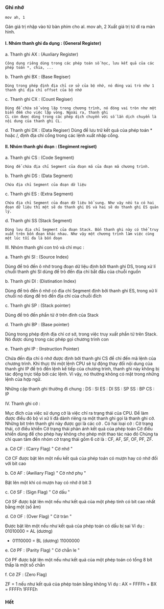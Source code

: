 ### Ghi nhớ
    mov ah, 1
Gán giá trị nhập vào từ bàn phím cho al.
    mov ah, 2
Xuất giá trị từ dl ra màn hình.
    
#### I. Nhóm thanh ghi đa dụng : (General Register)
a. Thanh ghi AX : (Auxliary Register)

    Công dụng riêng dùng trong các phép toán số học, lưu kết quả của các phép toán *, chia, ...

b. Thanh ghi BX : (Base Regiser)

    Dùng trong phép định địa chỉ cơ sở của bộ nhớ, nó đóng vai trò như 1 thanh ghi địa chỉ offset của bộ nhớ

c. Thanh ghi CX : (Count Regiser)

    Dùng để chứa số vòng lặp trong chương trình, nó đóng vai tròn như một biến đếm cho việc lặp vòng. Ngoài ra, thanh ghi
    CL còn được dùng trong các phép dịch chuyển với số lần dịch chuyển là nội dung của thanh ghi CL.

d. Thanh ghi DX : (Data Regiser)
    Dùng để lưu trữ kết quả của phép toán * hoặc /, định địa chỉ cổng trong các lệnh xuất nhập cổng.

#### II. Nhóm thanh ghi đoạn : (Segiment regiset)
a. Thanh ghi CS : (Code Segment)

    Dùng để chứa địa chỉ Segment của đoạn mã của đoạn mã chương trình.

b. Thanh ghi DS : (Data Segment)

    Chứa địa chỉ Segment của đoạn dữ liệu

c. Thanh ghi ES : (Extra Segment)

    Chứa địa chỉ Segment của đoạn dữ liệu bổ sung. Như vậy nếu ta có hai đoạn dữ liệu thì một sẽ do thanh ghi DS và hai sẽ do thanh ghi ES quản lý.

d. Thanh ghi SS (Stack Segment)

    Dùng lưu địa chỉ Segment của đoạn Stack. Bốn thanh ghi này có thể truy xuất trên bốn đoạn khác nhau. Như vậy một chương trình làm việc cùng một lúc tối đa là bốn đoạn

III. Nhóm thanh ghi con trỏ và chỉ mục :

a. Thanh ghi SI : (Source Index)

Dùng để trỏ đến ô nhớ trong đoạn dữ liệu định bởi thanh ghi
DS, trong xử lí chuỗi thanh ghi SI dùng để trỏ đến địa chỉ bắt
đầu của chuỗi nguồn

b. Thanh ghi DI : (Distination Index)

Dùng để trỏ đến ô nhớ có địa chỉ Segment định bởi thanh ghi
ES, trong xử lí chuỗi nó dùng để trỏ đến địa chỉ của chuỗi đích

c. Thanh ghi SP : (Stack pointer)

Dùng để trỏ đến phần tử ở trên đỉnh của Stack

d. Thanh ghi BP : (Base pointer)

Dùng trong phép định địa chỉ cơ sở, trong việc truy xuất
phần tử trên Stack. Nó được dùng trong các phép gọi chương
trình con

e. Thanh ghi IP : (Instruction Pointer)

Chứa đến địa chỉ ô nhớ được định bởi thanh ghi CS để chỉ
đến mã lệnh của chương trình. Khi thực thi một lệnh CPU sẽ tự
động thay đổi nội dung của thanh ghi IP để trỏ đến lệnh kế tiếp
của chương trình, thanh ghi này không bị tác động trực tiếp bởi
các lệnh. Vì vậy, nó thường không có mặt trong những lệnh của
hợp ngữ.

Những cặp thanh ghi thường đi chung :
DS : SI
ES : DI
SS : SP
SS : BP
CS : IP

IV. Thanh ghi cờ :

Mục đích của việc sử dụng cờ là việc chỉ ra trạng thái của CPU.
Để làm được điều đó bộ vi xử lí đã dành riêng ra một thanh ghi
gọi là thanh ghi cờ. Những bit trên thanh ghi này được gọi là các
cờ . Có hai loại cờ : Cờ trạng thái, cờ điều khiển
Cờ trạng thái phản ánh kết quả của phép toán
Cờ điều khiển dùng để cho phép hay không cho phép một thao tác
nào đó
Chúng ta chỉ quan tâm đến nhóm cờ trạng thái gồm 6 cờ là :
CF, AF, SF, OF, PF, ZF.

a. Cờ CF : (Carry Flag) " Cờ nhớ "

Cờ CF được bật lên một nếu kết quả của phép toán có mượn
hay có nhớ đối với bít cao

b. Cờ AF : (Awiliary Flag) " Cờ nhớ phụ "

Bật lên một khi có mượn hay có nhớ ở bít 3

c. Cờ SF : (Sign Flag) " Cờ dấu "

Cờ SF được bật lên một nếu như kết quả của một phép tính có
bít cao nhất bằng một (số âm)

d. Cờ OF : (Over Flag) " Cờ tràn "

Được bật lên một nếu như kết quả của phép toán có dấu bị sai
Ví dụ :
01010000 = AL (dương)
+ 01110000 = BL (dương)
11000000

e. Cờ PF : (Parity Flag) " Cờ chẵn le "

Cờ PF được bật lên một nếu như kết quả của một phép toán có
tổng 8 bít thấp là một số chẵn

f. Cờ ZF : (Zero Flag)

ZF = 1 nếu như kết quả của phép toán bằng không
Ví dụ :
AX = FFFFh
+
BX = FFFFh
1FFFEh
### Hết
